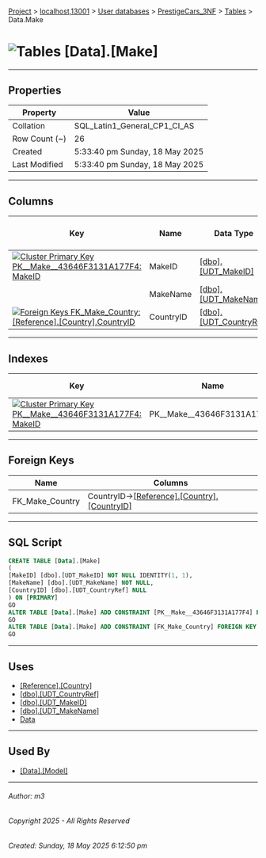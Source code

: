 #### 

[Project](../../../../index.md) > [localhost,13001](../../../index.md) > [User databases](../../index.md) > [PrestigeCars_3NF](../index.md) > [Tables](Tables.md) > Data.Make

# ![Tables](../../../../Images/Table32.png) [Data].[Make]

---

## <a name="#properties"></a>Properties

| Property | Value |
|---|---|
| Collation | SQL_Latin1_General_CP1_CI_AS |
| Row Count (~) | 26 |
| Created | 5:33:40 pm Sunday, 18 May 2025 |
| Last Modified | 5:33:40 pm Sunday, 18 May 2025 |


---

## <a name="#columns"></a>Columns

| Key | Name | Data Type | Max Length (Bytes) | Nullability | Identity |
|---|---|---|---|---|---|
| [![Cluster Primary Key PK__Make__43646F3131A177F4: MakeID](../../../../Images/pkcluster.png)](#indexes) | MakeID | [[dbo].[UDT_MakeID]](../Programmability/Types/User-Defined_Data_Types/dbo_UDT_MakeID.md) | 2 | NOT NULL | 1 - 1 |
|  | MakeName | [[dbo].[UDT_MakeName]](../Programmability/Types/User-Defined_Data_Types/dbo_UDT_MakeName.md) | 200 | NOT NULL |  |
| [![Foreign Keys FK_Make_Country: [Reference].[Country].CountryID](../../../../Images/fk.png)](#foreignkeys) | CountryID | [[dbo].[UDT_CountryRef]](../Programmability/Types/User-Defined_Data_Types/dbo_UDT_CountryRef.md) | 2 | NULL allowed |  |


---

## <a name="#indexes"></a>Indexes

| Key | Name | Key Columns | Unique |
|---|---|---|---|
| [![Cluster Primary Key PK__Make__43646F3131A177F4: MakeID](../../../../Images/pkcluster.png)](#indexes) | PK__Make__43646F3131A177F4 | MakeID | YES |


---

## <a name="#foreignkeys"></a>Foreign Keys

| Name | Columns |
|---|---|
| FK_Make_Country | CountryID->[[Reference].[Country].[CountryID]](Reference_Country.md) |


---

## <a name="#sqlscript"></a>SQL Script

```sql
CREATE TABLE [Data].[Make]
(
[MakeID] [dbo].[UDT_MakeID] NOT NULL IDENTITY(1, 1),
[MakeName] [dbo].[UDT_MakeName] NOT NULL,
[CountryID] [dbo].[UDT_CountryRef] NULL
) ON [PRIMARY]
GO
ALTER TABLE [Data].[Make] ADD CONSTRAINT [PK__Make__43646F3131A177F4] PRIMARY KEY CLUSTERED ([MakeID]) ON [PRIMARY]
GO
ALTER TABLE [Data].[Make] ADD CONSTRAINT [FK_Make_Country] FOREIGN KEY ([CountryID]) REFERENCES [Reference].[Country] ([CountryID])
GO

```


---

## <a name="#uses"></a>Uses

* [[Reference].[Country]](Reference_Country.md)
* [[dbo].[UDT_CountryRef]](../Programmability/Types/User-Defined_Data_Types/dbo_UDT_CountryRef.md)
* [[dbo].[UDT_MakeID]](../Programmability/Types/User-Defined_Data_Types/dbo_UDT_MakeID.md)
* [[dbo].[UDT_MakeName]](../Programmability/Types/User-Defined_Data_Types/dbo_UDT_MakeName.md)
* [Data](../Security/Schemas/dbo_Data.md)


---

## <a name="#usedby"></a>Used By

* [[Data].[Model]](Data_Model.md)


---

###### Author:  m3

###### Copyright 2025 - All Rights Reserved

###### Created: Sunday, 18 May 2025 6:12:50 pm


